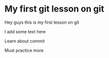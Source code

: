 # My first git lesson on git

Hey guys this is my first lesson on git

I add some text here

Learn about commit

Must practice more